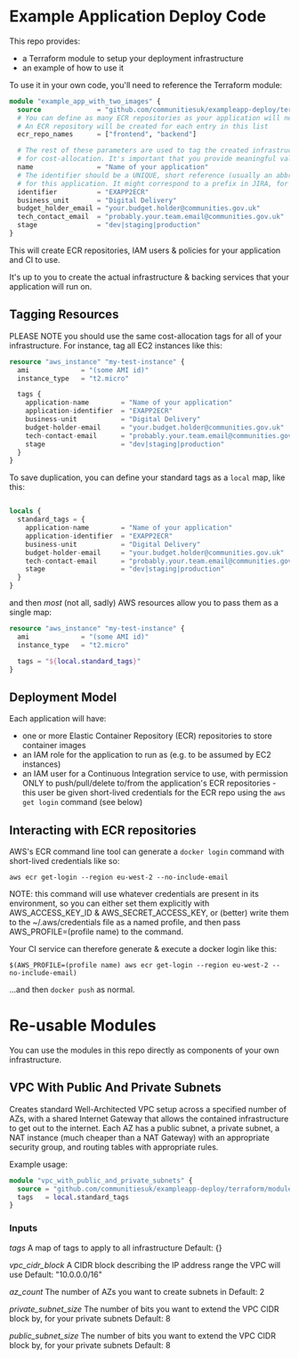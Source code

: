 # Example Application Deploy Code

This repo provides:
* a Terraform module to setup your deployment infrastructure
* an example of how to use it

To use it in your own code, you'll need to reference the Terraform module:

```terraform
module "example_app_with_two_images" {
  source              = "github.com/communitiesuk/exampleapp-deploy/terraform/modules/application_with_ecr"
  # You can define as many ECR repositories as your application will need.
  # An ECR repository will be created for each entry in this list
  ecr_repo_names      = ["frontend", "backend"]

  # The rest of these parameters are used to tag the created infrastructure
  # for cost-allocation. It's important that you provide meaningful values.
  name                = "Name of your application"
  # The identifier should be a UNIQUE, short reference (usually an abbreviation)
  # for this application. It might correspond to a prefix in JIRA, for example.
  identifier          = "EXAPP2ECR"
  business_unit       = "Digital Delivery"
  budget_holder_email = "your.budget.holder@communities.gov.uk"
  tech_contact_email  = "probably.your.team.email@communities.gov.uk"
  stage               = "dev|staging|production"
}
```

This will create ECR repositories, IAM users & policies for your application and
CI to use.

It's up to you to create the actual infrastructure & backing services
that your application will run on.

## Tagging Resources

PLEASE NOTE you should use the same cost-allocation tags for all of your infrastructure. For instance, tag all EC2 instances like this:

```terraform
resource "aws_instance" "my-test-instance" {
  ami             = "(some AMI id)"
  instance_type   = "t2.micro"

  tags {
    application-name        = "Name of your application"
    application-identifier  = "EXAPP2ECR"
    business-unit           = "Digital Delivery"
    budget-holder-email     = "your.budget.holder@communities.gov.uk"
    tech-contact-email      = "probably.your.team.email@communities.gov.uk"
    stage                   = "dev|staging|production"
  }
}
```

To save duplication, you can define your standard tags as a `local` map, like this:
```terraform

locals {
  standard_tags = {
    application-name        = "Name of your application"
    application-identifier  = "EXAPP2ECR"
    business-unit           = "Digital Delivery"
    budget-holder-email     = "your.budget.holder@communities.gov.uk"
    tech-contact-email      = "probably.your.team.email@communities.gov.uk"
    stage                   = "dev|staging|production"
  }
}
```
and then _most_ (not all, sadly) AWS resources allow you to pass them as a single map:
```terraform
resource "aws_instance" "my-test-instance" {
  ami             = "(some AMI id)"
  instance_type   = "t2.micro"

  tags = "${local.standard_tags}"
}
```

## Deployment Model

Each application will have:
* one or more Elastic Container Repository (ECR) repositories to store container images
* an IAM role for the application to run as (e.g. to be assumed by EC2 instances)
* an IAM user for a Continuous Integration service to use, with permission ONLY to push/pull/delete to/from the application's ECR repositories - this user be given short-lived credentials for the ECR repo using the `aws get login` command (see below)


## Interacting with ECR repositories

AWS's ECR command line tool can generate a `docker login` command with short-lived credentials like so:
```
aws ecr get-login --region eu-west-2 --no-include-email
```
NOTE: this command will use whatever credentials are present in its environment, so you can either set them explicitly with AWS_ACCESS_KEY_ID & AWS_SECRET_ACCESS_KEY, or (better) write them to the ~/.aws/credentials file as a named profile, and then pass AWS_PROFILE=(profile name) to the command.

Your CI service can therefore generate & execute a docker login like this:
```
$(AWS_PROFILE=(profile name) aws ecr get-login --region eu-west-2 --no-include-email)
```
...and then `docker push` as normal.

# Re-usable Modules
You can use the modules in this repo directly as components of your own infrastructure.

## VPC With Public And Private Subnets

Creates standard Well-Architected VPC setup across a specified number of AZs,
with a shared Internet Gateway that allows the contained infrastructure to get
out to the internet.
Each AZ has a public subnet, a private subnet, a NAT instance (much cheaper
than a NAT Gateway) with an appropriate security group, and routing tables
with appropriate rules.

Example usage:
```terraform
module "vpc_with_public_and_private_subnets" {
  source = "github.com/communitiesuk/exampleapp-deploy/terraform/modules/vpc_with_public_and_private_subnet"
  tags   = local.standard_tags
}
```

### Inputs

*tags*
A map of tags to apply to all infrastructure
Default: {}

*vpc_cidr_block*
A CIDR block describing the IP address range the VPC will use
Default: "10.0.0.0/16"

*az_count*
The number of AZs you want to create subnets in
Default: 2

*private_subnet_size*
The number of bits you want to extend the VPC CIDR block by, for your private subnets
Default: 8

*public_subnet_size*
The number of bits you want to extend the VPC CIDR block by, for your private subnets
Default: 8
